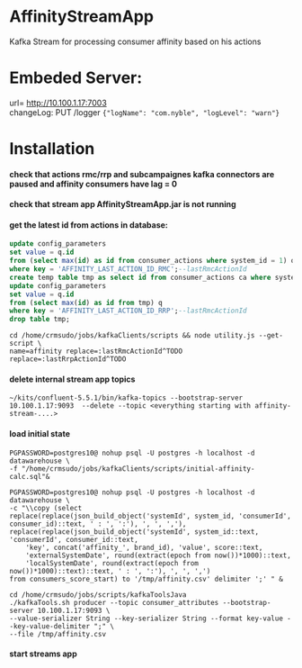 # AffinityStreamApp
Kafka Stream for processing consumer affinity based on his actions

# Embeded Server:
url= http://10.100.1.17:7003  
changeLog: PUT /logger `{"logName": "com.nyble", "logLevel": "warn"}`

# Installation
#### check that actions rmc/rrp and subcampaignes kafka connectors are paused and affinity consumers have lag = 0

#### check that stream app AffinityStreamApp.jar is not running

#### get the latest id from actions in database:
```sql
update config_parameters  
set value = q.id  
from (select max(id) as id from consumer_actions where system_id = 1) q  
where key = 'AFFINITY_LAST_ACTION_ID_RMC';--lastRmcActionId
create temp table tmp as select id from consumer_actions ca where system_id = 2;
update config_parameters  
set value = q.id  
from (select max(id) as id from tmp) q  
where key = 'AFFINITY_LAST_ACTION_ID_RRP';--lastRmcActionId  
drop table tmp;
```
```shell script
cd /home/crmsudo/jobs/kafkaClients/scripts && node utility.js --get-script \
name=affinity replace=:lastRmcActionId^TODO replace=:lastRrpActionId^TODO
```

#### delete internal stream app topics
`~/kits/confluent-5.5.1/bin/kafka-topics --bootstrap-server 10.100.1.17:9093  --delete --topic <everything starting with affinity-stream-....>`

#### load initial state
```shell script
PGPASSWORD=postgres10@ nohup psql -U postgres -h localhost -d datawarehouse \
-f "/home/crmsudo/jobs/kafkaClients/scripts/initial-affinity-calc.sql"&
```
```shell script
PGPASSWORD=postgres10@ nohup psql -U postgres -h localhost -d datawarehouse \
-c "\\copy (select 
replace(replace(json_build_object('systemId', system_id, 'consumerId', consumer_id)::text, ' : ', ':'), ', ', ','),
replace(replace(json_build_object('systemId', system_id::text, 'consumerId', consumer_id::text, 
    'key', concat('affinity_', brand_id), 'value', score::text, 
    'externalSystemDate', round(extract(epoch from now())*1000)::text,  
    'localSystemDate', round(extract(epoch from now())*1000)::text)::text, ' : ', ':'), ', ', ',')
from consumers_score_start) to '/tmp/affinity.csv' delimiter ';' " &
```  
```shell script
cd /home/crmsudo/jobs/scripts/kafkaToolsJava
./kafkaTools.sh producer --topic consumer_attributes --bootstrap-server 10.100.1.17:9093 \
--value-serializer String --key-serializer String --format key-value --key-value-delimiter ";" \
--file /tmp/affinity.csv
```

#### start streams app